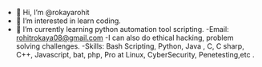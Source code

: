 - 👋 Hi, I’m @rokayarohit
- 👀 I’m interested in learn coding.
- 🌱 I’m currently learning python automation tool scripting.
-Email: rohitrokaya08@gmail.com
-I can also do ethical hacking, problem solving challenges.
-Skills: Bash Scripting, Python, Java , C, C sharp, C++, Javascript, bat, php, Pro at Linux, CyberSecurity, Penetesting,etc .

<!---
rokayarohit/rokayarohit is a ✨ special ✨ repository because its `README.md` (this file) appears on your GitHub profile.
You can click the Preview link to take a look at your changes.
--->

